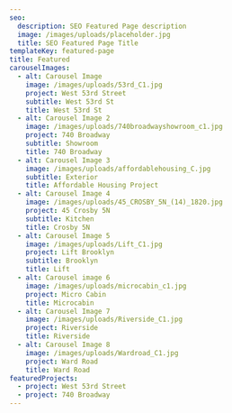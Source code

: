 ```yaml
---
seo:
  description: SEO Featured Page description
  image: /images/uploads/placeholder.jpg
  title: SEO Featured Page Title
templateKey: featured-page
title: Featured
carouselImages:
  - alt: Carousel Image
    image: /images/uploads/53rd_C1.jpg
    project: West 53rd Street
    subtitle: West 53rd St
    title: West 53rd St
  - alt: Carousel Image 2
    image: /images/uploads/740broadwayshowroom_c1.jpg
    project: 740 Broadway
    subtitle: Showroom
    title: 740 Broadway
  - alt: Carousel Image 3
    image: /images/uploads/affordablehousing_C.jpg
    subtitle: Exterior
    title: Affordable Housing Project
  - alt: Carousel Image 4
    image: /images/uploads/45_CROSBY_5N_(14)_1820.jpg
    project: 45 Crosby 5N
    subtitle: Kitchen
    title: Crosby 5N
  - alt: Carousel Image 5
    image: /images/uploads/Lift_C1.jpg
    project: Lift Brooklyn
    subtitle: Brooklyn
    title: Lift
  - alt: Carousel image 6
    image: /images/uploads/microcabin_c1.jpg
    project: Micro Cabin
    title: Microcabin
  - alt: Carousel Image 7
    image: /images/uploads/Riverside_C1.jpg
    project: Riverside
    title: Riverside
  - alt: Carousel Image 8
    image: /images/uploads/Wardroad_C1.jpg
    project: Ward Road
    title: Ward Road
featuredProjects:
  - project: West 53rd Street
  - project: 740 Broadway
---
```


